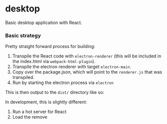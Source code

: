 # desktop
Basic desktop application with React.

### Basic strategy

Pretty straight forward process for building:

1. Transpile the React code with `electron-renderer` (this will be included in the index.html via `webpack-html-plugin`).
2. Transpile the electron renderer with target `electron-main`.
3. Copy over the package.json, which will point to the `renderer.js` that was transpiled.
4. Run by starting the electron process via `electron`

This is then output to the `dist/` directory like so:

In development, this is slightly different:

1. Run a hot server for React
2. Load the remove